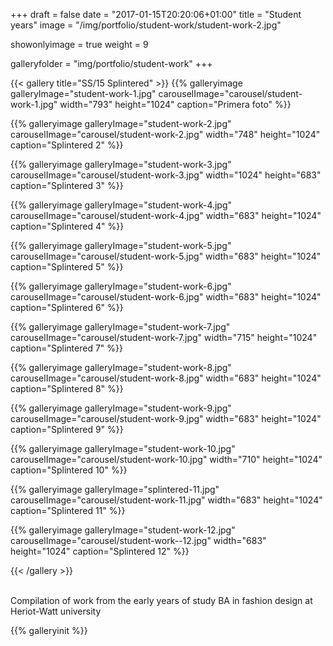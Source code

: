 +++
draft = false
date = "2017-01-15T20:20:06+01:00"
title = "Student years"
image = "/img/portfolio/student-work/student-work-2.jpg"

showonlyimage = true
weight = 9

galleryfolder = "img/portfolio/student-work"
+++


<!--more-->

{{< gallery title="SS/15 Splintered" >}}
  {{% galleryimage galleryImage="student-work-1.jpg" carouselImage="carousel/student-work-1.jpg" width="793" height="1024" caption="Primera foto" %}}

  {{% galleryimage galleryImage="student-work-2.jpg" carouselImage="carousel/student-work-2.jpg" width="748" height="1024" caption="Splintered 2" %}}

  {{% galleryimage galleryImage="student-work-3.jpg" carouselImage="carousel/student-work-3.jpg" width="1024" height="683" caption="Splintered 3" %}}

  {{% galleryimage galleryImage="student-work-4.jpg" carouselImage="carousel/student-work-4.jpg" width="683" height="1024" caption="Splintered 4" %}}

  {{% galleryimage galleryImage="student-work-5.jpg" carouselImage="carousel/student-work-5.jpg" width="683" height="1024" caption="Splintered 5" %}}

  {{% galleryimage galleryImage="student-work-6.jpg" carouselImage="carousel/student-work-6.jpg" width="683" height="1024" caption="Splintered 6" %}}

  {{% galleryimage galleryImage="student-work-7.jpg" carouselImage="carousel/student-work-7.jpg" width="715" height="1024" caption="Splintered 7" %}}

  {{% galleryimage galleryImage="student-work-8.jpg" carouselImage="carousel/student-work-8.jpg" width="683" height="1024" caption="Splintered 8" %}}

  {{% galleryimage galleryImage="student-work-9.jpg" carouselImage="carousel/student-work-9.jpg" width="683" height="1024" caption="Splintered 9" %}}

  {{% galleryimage galleryImage="student-work-10.jpg" carouselImage="carousel/student-work-10.jpg" width="710" height="1024" caption="Splintered 10" %}}

  {{% galleryimage galleryImage="splintered-11.jpg" carouselImage="carousel/student-work-11.jpg" width="683" height="1024" caption="Splintered 11" %}}

  {{% galleryimage galleryImage="student-work-12.jpg" carouselImage="carousel/student-work--12.jpg" width="683" height="1024" caption="Splintered 12" %}}

{{< /gallery >}}

<br/>
Compilation of work from the early years of study BA in fashion design at Heriot-Watt university

{{% galleryinit %}}
